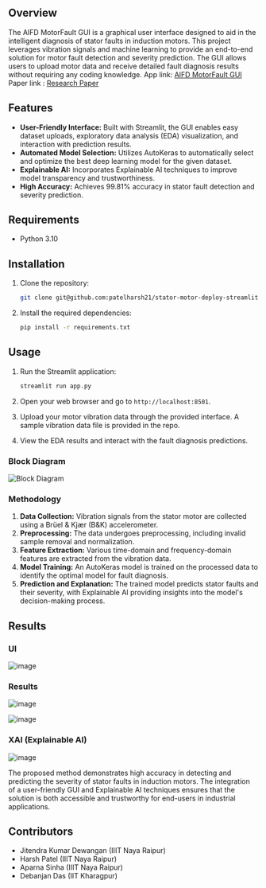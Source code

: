 
## Overview

The AIFD MotorFault GUI is a graphical user interface designed to aid in the intelligent diagnosis of stator faults in induction motors. This project leverages vibration signals and machine learning to provide an end-to-end solution for motor fault detection and severity prediction. The GUI allows users to upload motor data and receive detailed fault diagnosis results without requiring any coding knowledge.
App link: [AIFD MotorFault GUI](https://stator-motor-deploy-app-amybcmrxux5fiyg5pdsa9t.streamlit.app/)
Paper link : [Research Paper](https://github.com/patelharsh21/stator-motor-deploy-streamlit/blob/main/photos/AIFD2023_MotorFault_GUI.pdf)
## Features

- **User-Friendly Interface:** Built with Streamlit, the GUI enables easy dataset uploads, exploratory data analysis (EDA) visualization, and interaction with prediction results.
- **Automated Model Selection:** Utilizes AutoKeras to automatically select and optimize the best deep learning model for the given dataset.
- **Explainable AI:** Incorporates Explainable AI techniques to improve model transparency and trustworthiness.
- **High Accuracy:** Achieves 99.81% accuracy in stator fault detection and severity prediction.

## Requirements

- Python 3.10

## Installation

1. Clone the repository:

   ```bash
   git clone git@github.com:patelharsh21/stator-motor-deploy-streamlit.git
   ```

2. Install the required dependencies:

   ```bash
   pip install -r requirements.txt
   ```

## Usage

1. Run the Streamlit application:

   ```bash
   streamlit run app.py
   ```

2. Open your web browser and go to `http://localhost:8501`.

3. Upload your motor vibration data through the provided interface. A sample vibration data file is provided in the repo.
4. View the EDA results and interact with the fault diagnosis predictions.

### Block Diagram 
![Block Diagram](https://github.com/patelharsh21/stator-motor-deploy-streamlit/blob/main/photos/Pasted%20image.png)

### Methodology
1. **Data Collection:** Vibration signals from the stator motor are collected using a Brüel & Kjær (B&K) accelerometer.
2. **Preprocessing:** The data undergoes preprocessing, including invalid sample removal and normalization.
3. **Feature Extraction:** Various time-domain and frequency-domain features are extracted from the vibration data.
4. **Model Training:** An AutoKeras model is trained on the processed data to identify the optimal model for fault diagnosis.
5. **Prediction and Explanation:** The trained model predicts stator faults and their severity, with Explainable AI providing insights into the model's decision-making process.

## Results

### UI

![image](https://github.com/user-attachments/assets/c9f098c5-0a32-4044-aa14-c31e4ae50c55)


### Results

![image](https://github.com/user-attachments/assets/3ef987a0-3caf-456f-9476-ad4b2ee471fb)


![image](https://github.com/user-attachments/assets/a04d2d1c-b75c-4f84-af63-29c1b049b024)


### XAI (Explainable AI)
![image](https://github.com/user-attachments/assets/61d160cf-b1ff-437d-8823-2cb1f7774fdd)

The proposed method demonstrates high accuracy in detecting and predicting the severity of stator faults in induction motors. The integration of a user-friendly GUI and Explainable AI techniques ensures that the solution is both accessible and trustworthy for end-users in industrial applications.

## Contributors

- Jitendra Kumar Dewangan (IIIT Naya Raipur)
- Harsh Patel (IIIT Naya Raipur)
- Aparna Sinha (IIIT Naya Raipur)
- Debanjan Das (IIT Kharagpur)



